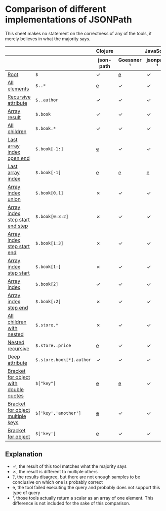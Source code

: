 # Comparison of different implementations of JSONPath

This sheet makes no statement on the correctness of any of the tools, it merely believes in what the majority says.

<table>
<thead>
<tr>
<th></th>
<th></th>
<th colspan="1">Clojure</th>
<th colspan="3">JavaScript</th>
<th colspan="1">Python</th>
<th colspan="1">Rust</th>
</tr>
<tr>
<th></th>
<th></th>
<th>
json-path
</th>
<th>
Goessner
¹
</th>
<th>
jsonpath
¹
</th>
<th>
jsonpath-plus
</th>
<th>
jsonpath-ng
¹
</th>
<th>
jsonpath_lib
</th>
</tr>
</thead>
<tbody>
<tr>
<td><a href="results/root.md">Root</a></td>
<td><code>$</code></td>
<td>
✓
</td>
<td>
<a href="errors.md#JavaScript_Goessner___root">e</a>
</td>
<td>
✓
</td>
<td>
✓
</td>
<td>
✓
</td>
<td>
✓
</td>
</tr>
<tr>
<td><a href="results/all_elements.md">All elements</a></td>
<td><code>$..*</code></td>
<td>
<a href="errors.md#Clojure_json-path___all_elements">e</a>
</td>
<td>
✓
</td>
<td>
✓
</td>
<td>
✓
</td>
<td>
✗
</td>
<td>
✓
</td>
</tr>
<tr>
<td><a href="results/recursive_attribute.md">Recursive attribute</a></td>
<td><code>$..author</code></td>
<td>
✓
</td>
<td>
✓
</td>
<td>
✓
</td>
<td>
✓
</td>
<td>
✓
</td>
<td>
✓
</td>
</tr>
<tr>
<td><a href="results/array_result.md">Array result</a></td>
<td><code>$.book</code></td>
<td>
✓
</td>
<td>
✓
</td>
<td>
✓
</td>
<td>
✗
</td>
<td>
✓
</td>
<td>
✓
</td>
</tr>
<tr>
<td><a href="results/all_children.md">All children</a></td>
<td><code>$.book.*</code></td>
<td>
✓
</td>
<td>
✓
</td>
<td>
✓
</td>
<td>
✓
</td>
<td>
✗
</td>
<td>
✓
</td>
</tr>
<tr>
<td><a href="results/last_array_index_open_end.md">Last array index open end</a></td>
<td><code>$.book[-1:]</code></td>
<td>
<a href="errors.md#Clojure_json-path___last_array_index_open_end">e</a>
</td>
<td>
✓
</td>
<td>
✓
</td>
<td>
✗
</td>
<td>
✓
</td>
<td>
✓
</td>
</tr>
<tr>
<td><a href="results/last_array_index.md">Last array index</a></td>
<td><code>$.book[-1]</code></td>
<td>
<a href="errors.md#Clojure_json-path___last_array_index">e</a>
</td>
<td>
<a href="errors.md#JavaScript_Goessner___last_array_index">e</a>
</td>
<td>
<a href="errors.md#JavaScript_jsonpath___last_array_index">e</a>
</td>
<td>
<a href="errors.md#JavaScript_jsonpath-plus___last_array_index">e</a>
</td>
<td>
✓
</td>
<td>
✓
</td>
</tr>
<tr>
<td><a href="results/array_index_union.md">Array index union</a></td>
<td><code>$.book[0,1]</code></td>
<td>
✗
</td>
<td>
✓
</td>
<td>
✓
</td>
<td>
✓
</td>
<td>
<a href="errors.md#Python_jsonpath-ng___array_index_union">e</a>
</td>
<td>
✓
</td>
</tr>
<tr>
<td><a href="results/array_index_step_start_end_step.md">Array index step start end step</a></td>
<td><code>$.book[0:3:2]</code></td>
<td>
✗
</td>
<td>
✓
</td>
<td>
✓
</td>
<td>
✓
</td>
<td>
<a href="errors.md#Python_jsonpath-ng___array_index_step_start_end_step">e</a>
</td>
<td>
<a href="errors.md#Rust_jsonpath_lib___array_index_step_start_end_step">e</a>
</td>
</tr>
<tr>
<td><a href="results/array_index_step_start_end.md">Array index step start end</a></td>
<td><code>$.book[1:3]</code></td>
<td>
✗
</td>
<td>
✓
</td>
<td>
✓
</td>
<td>
✓
</td>
<td>
✓
</td>
<td>
✓
</td>
</tr>
<tr>
<td><a href="results/array_index_step_start.md">Array index step start</a></td>
<td><code>$.book[1:]</code></td>
<td>
✗
</td>
<td>
✓
</td>
<td>
✓
</td>
<td>
✓
</td>
<td>
✓
</td>
<td>
✓
</td>
</tr>
<tr>
<td><a href="results/array_index.md">Array index</a></td>
<td><code>$.book[2]</code></td>
<td>
✓
</td>
<td>
✓
</td>
<td>
✓
</td>
<td>
✓
</td>
<td>
✓
</td>
<td>
✓
</td>
</tr>
<tr>
<td><a href="results/array_index_step_end.md">Array index step end</a></td>
<td><code>$.book[:2]</code></td>
<td>
✗
</td>
<td>
✓
</td>
<td>
✓
</td>
<td>
✓
</td>
<td>
✓
</td>
<td>
✓
</td>
</tr>
<tr>
<td><a href="results/all_children_with_nested.md">All children with nested</a></td>
<td><code>$.store.*</code></td>
<td>
✗
</td>
<td>
✓
</td>
<td>
✓
</td>
<td>
✓
</td>
<td>
✓
</td>
<td>
✓
</td>
</tr>
<tr>
<td><a href="results/nested_recursive.md">Nested recursive</a></td>
<td><code>$.store..price</code></td>
<td>
<a href="errors.md#Clojure_json-path___nested_recursive">e</a>
</td>
<td>
✓
</td>
<td>
✓
</td>
<td>
✓
</td>
<td>
✓
</td>
<td>
✓
</td>
</tr>
<tr>
<td><a href="results/deep_attribute.md">Deep attribute</a></td>
<td><code>$.store.book[*].author</code></td>
<td>
✓
</td>
<td>
✓
</td>
<td>
✓
</td>
<td>
✓
</td>
<td>
✓
</td>
<td>
✓
</td>
</tr>
<tr>
<td><a href="results/bracket_for_object_with_double_quotes.md">Bracket for object with double quotes</a></td>
<td><code>$["key"]</code></td>
<td>
<a href="errors.md#Clojure_json-path___bracket_for_object_with_double_quotes">e</a>
</td>
<td>
<a href="errors.md#JavaScript_Goessner___bracket_for_object_with_double_quotes">e</a>
</td>
<td>
✓
</td>
<td>
<a href="errors.md#JavaScript_jsonpath-plus___bracket_for_object_with_double_quotes">e</a>
</td>
<td>
✓
</td>
<td>
✓
</td>
</tr>
<tr>
<td><a href="results/bracket_for_object_multiple_keys.md">Bracket for object multiple keys</a></td>
<td><code>$['key','another']</code></td>
<td>
<a href="errors.md#Clojure_json-path___bracket_for_object_multiple_keys">e</a>
</td>
<td>
✓
</td>
<td>
✓
</td>
<td>
<a href="errors.md#JavaScript_jsonpath-plus___bracket_for_object_multiple_keys">e</a>
</td>
<td>
✓
</td>
<td>
<a href="errors.md#Rust_jsonpath_lib___bracket_for_object_multiple_keys">e</a>
</td>
</tr>
<tr>
<td><a href="results/bracket_for_object.md">Bracket for object</a></td>
<td><code>$['key']</code></td>
<td>
<a href="errors.md#Clojure_json-path___bracket_for_object">e</a>
</td>
<td>
✓
</td>
<td>
✓
</td>
<td>
✓
</td>
<td>
✓
</td>
<td>
✓
</td>
</tr>
</tbody>
</table>

## Explanation

- ✓, the result of this tool matches what the majority says
- ✗, the result is different to multiple others
- ?, the results disagree, but there are not enough samples to be conclusive on which one is probably correct
- e, the tool failed executing the query and probably does not support this type of query
- ¹, those tools actually return a scalar as an array of one element. This difference is not included for the sake of this comparison.
